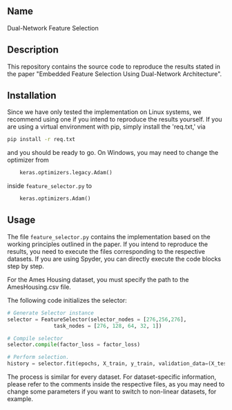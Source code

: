 ## Name
Dual-Network Feature Selection

## Description
This repository contains the source code to reproduce the results stated in the paper "Embedded Feature Selection Using Dual-Network Architecture".

## Installation
Since we have only tested the implementation on Linux systems, we recommend using one if you intend to reproduce the results yourself. If you are using a virtual environment with pip, simply install the 'req.txt,' via

```bash
pip install -r req.txt
```

and you should be ready to go. On Windows, you may need to change the optimizer from

```python
    keras.optimizers.legacy.Adam()
```

inside `feature_selector.py` to

```python
    keras.optimizers.Adam()
```

## Usage
The file `feature_selector.py` contains the implementation based on the working principles outlined in the paper. If you intend to reproduce the results, you need to execute the files corresponding to the respective datasets. If you are using Spyder, you can directly execute the code blocks step by step.

For the Ames Housing dataset, you must specify the path to the AmesHousing.csv file.

The following code initializes the selector:

```python
# Generate Selector instance
selector = FeatureSelector(selector_nodes = [276,256,276],
               task_nodes = [276, 128, 64, 32, 1])

# Compile selector
selector.compile(factor_loss = factor_loss)

# Perform selection. 
history = selector.fit(epochs, X_train, y_train, validation_data=(X_test, y_test), verbose=2)
```

The process is similar for every dataset. For dataset-specific information, please refer to the comments inside the respective files, as you may need to change some parameters if you want to switch to non-linear datasets, for example.
